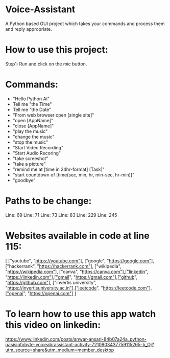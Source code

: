 # Voice-Assistant
A Python based GUI project which takes your commands and process them and reply appropriate.
# How to use this project:
Step1: Run and click on the mic button.
# Commands:
- "Hello Python Ai"
- Tell me "the Time"
- Tell me "the Date"
- "From web browser open [single site]"
- "open [AppName]"
- "close [AppName]"
- "play the music"
- "change the music"
- "stop the music"
- "Start Video Recording"
- "Start Audio Recoring"
- "take screeshot"
- "take a picture"
- "remind me at [time in 24hr-format] [Task]"
- "start countdown of [time(sec, min, hr, min-sec, hr-min)]"
- "goodbye"

# Paths to be change:
Line: 69
Line: 71
Line: 73
Line: 83
Line: 229
Line: 245

# Websites available in code at line 115:
[
  ["youtube", "https://youtube.com"], ["google", "https://google.com"], ["hackerrank", "https://hackerrank.com"], ["wikipedia", "https://wikipedia.com"],
  ["canva", "https://canva.com"],["linkedin", "https://linkedin.com"],["gmail", "https://gmail.com"],["github", "https://github.com"],
  ["invertis university", "https://invertisuniversity.ac.in"],["leetcode", "https://leetcode.com"],["openai", "https://openai.com"]
]

# To learn how to use this app watch this video on linkedin:
https://www.linkedin.com/posts/anwar-ansari-84b07a24a_python-oasisinfobyte-voiceabrassistant-activity-7210903437759115265-b_Oj?utm_source=share&utm_medium=member_desktop
